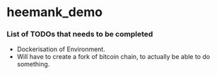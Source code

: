 # heemank_demo




### List of TODOs that needs to be completed
- Dockerisation of Environment.
- Will have to create a fork of bitcoin chain, to actually be able to do something.
